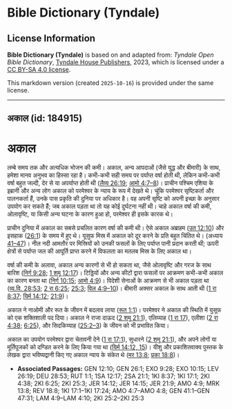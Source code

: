 # Bible Dictionary (Tyndale)

## License Information

**Bible Dictionary (Tyndale)** is based on and adapted from: _Tyndale Open Bible Dictionary_, [Tyndale House Publishers](https://tyndaleopenresources.com/), 2023, which is licensed under a [CC BY-SA 4.0 license](https://creativecommons.org/licenses/by-sa/4.0/legalcode.en).

This markdown version (created `2025-10-16`) is provided under the same license.



--------------------------------

## अकाल (id: 184915)

अकाल
====

लम्बे समय तक और अत्यधिक भोजन की कमी। अकाल, अन्य आपदाओं (जैसे युद्ध और बीमारी) के साथ, हमेशा मानव अनुभव का हिस्सा रहा है। कभी\-कभी सही समय पर पर्याप्त वर्षा होती थी, लेकिन कभी\-कभी वर्षा बहुत जल्दी, देर से या अपर्याप्त होती थी ([लैव्य 26:19](https://ref.ly/Lev26:19); [आमो 4:7–8](https://ref.ly/Amos4:7-Amos4:8))। प्राचीन पश्चिम एशिया के इब्रानी और अन्य लोग अकाल को परमेश्वर के न्याय के रूप में देखते थे। चूंकि परमेश्वर सृष्टिकर्ता और पालनकर्ता हैं, उनके पास प्रकृति की दुनिया पर अधिकार है। वह अपनी सृष्टि को अपनी इच्छा के अनुसार उपयोग कर सकते हैं; जब अकाल पड़ता था तो यह कोई दुर्घटना नहीं थी। चाहे अकाल वर्षा की कमी, ओलावृष्टि, या किसी अन्य घटना के कारण हुआ हो, परमेश्वर ही इसके कारक थे।

प्राचीन दुनिया में अकाल का सबसे प्रचलित कारण वर्षा की कमी थी। ऐसे अकाल अब्राहम ([उत 12:10](https://ref.ly/Gen12:10)) और इसहाक ([26:1](https://ref.ly/Gen26:1)) के समय में हुए थे। यूसुफ मिस्र में अकाल को दूर करने के प्रति बहुत चिंतित थे। (अध्याय [41–47](https://ref.ly/Gen41:1-Gen47:31))। नील नदी आमतौर पर मिस्रियों को उनकी फसलों के लिए पर्याप्त पानी प्रदान करती थी; ऊपरी क्षेत्रों से पर्याप्त जल की आपूर्ति प्राप्त करने में विफलता का मतलब मिस्र के लिए अकाल था।

वर्षा की कमी के अलावा, अकाल अन्य कारणों से भी हो सकता था, जैसे ओलावृष्टि और गरज के साथ बारिश ([निर्ग 9:28](https://ref.ly/Exod9:28); [1 शमू 12:17](https://ref.ly/1Sam12:17))। टिड्डियों और अन्य कीटों द्वारा फसलों पर आक्रमण कभी\-कभी अकाल का कारण बनता था ([निर्ग 10:15](https://ref.ly/Exod10:15); [आमो 4:9](https://ref.ly/Amos4:9))। विदेशी सेनाओं के आक्रमण से भी अकाल पड़ता था ([व्य.वि. 28:53](https://ref.ly/Deut28:53); [2 रा 6:25](https://ref.ly/2Kgs6:25); [25:3](https://ref.ly/2Kgs25:3); [विल 4:9–10](https://ref.ly/Lam4:9-Lam4:10))। बीमारी अक्सर अकाल के साथ आती थी ([1 रा 8:37](https://ref.ly/1Kgs8:37); [यिर्म 14:12](https://ref.ly/Jer14:12); [21:9](https://ref.ly/Jer21:9))।

अकाल ने नाओमी और रूत के जीवन में बदलाव लाया ([रूत 1:1](https://ref.ly/Ruth1:1))। परमेश्वर ने अकाल की स्थिति में युसूफ को एक शक्तिशाली पद दिया। अकाल ने राजा दाऊद ([2 शमू 21:1](https://ref.ly/2Sam21:1)), एलिय्याह ([1 रा 17](https://ref.ly/1Kgs17:1-1Kgs17:24)), एलीशा ([2 रा 4:38](https://ref.ly/2Kgs4:38); [6:25](https://ref.ly/2Kgs6:25)), और सिदकिय्याह ([25:2–3](https://ref.ly/2Kgs25:2-2Kgs25:3)) के जीवन को भी प्रभावित किया।

अकाल का उपयोग परमेश्वर द्वारा चेतावनी देने ([1 रा 17:1](https://ref.ly/1Kgs17:1)), सुधारने ([2 शमू 21:1](https://ref.ly/2Sam21:1)), और अपने लोगों या मूर्तिपूजकों को दण्डित करने के लिए किया गया था ([यिर्म 14:12, 15](https://ref.ly/Jer14:12))। यीशु और प्रकाशितवाक्य पुस्तक के लेखक द्वारा भविष्यद्वानी किए गए अकाल न्याय के संकेत थे ([मर 13:8](https://ref.ly/Mark13:8); [प्रका 18:8](https://ref.ly/Rev18:8))।

* **Associated Passages:** GEN 12:10; GEN 26:1; EXO 9:28; EXO 10:15; LEV 26:19; DEU 28:53; RUT 1:1; 1SA 12:17; 2SA 21:1; 1KI 8:37; 1KI 17:1; 2KI 4:38; 2KI 6:25; 2KI 25:3; JER 14:12; JER 14:15; JER 21:9; AMO 4:9; MRK 13:8; REV 18:8; 1KI 17:1–1KI 17:24; AMO 4:7–AMO 4:8; GEN 41:1–GEN 47:31; LAM 4:9–LAM 4:10; 2KI 25:2–2KI 25:3

